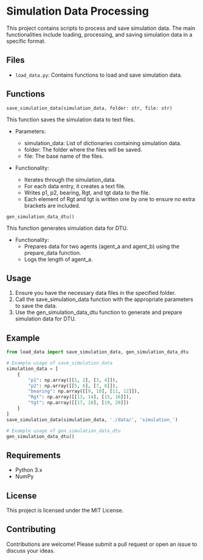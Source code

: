 # Simulation Data Processing
This project contains scripts to process and save simulation data. The main functionalities include loading, processing, and saving simulation data in a specific format.

## Files
- `load_data.py`: Contains functions to load and save simulation data.
## Functions
`save_simulation_data(simulation_data, folder: str, file: str)`

This function saves the simulation data to text files.

- Parameters:
    - simulation_data: List of dictionaries containing simulation data.
    - folder: The folder where the files will be saved.
    - file: The base name of the files.

- Functionality:
    - Iterates through the simulation_data.
    - For each data entry, it creates a text file.
    - Writes p1, p2, bearing, Rgt, and tgt data to the file.
    - Each element of Rgt and tgt is written one by one to ensure no extra brackets are included.

`gen_simulation_data_dtu()`

This function generates simulation data for DTU.

- Functionality:
    - Prepares data for two agents (agent_a and agent_b) using the prepare_data function.
    - Logs the length of agent_a.

## Usage
1. Ensure you have the necessary data files in the specified folder.
2. Call the save_simulation_data function with the appropriate parameters to save the data.
3. Use the gen_simulation_data_dtu function to generate and prepare simulation data for DTU.

## Example
```python
from load_data import save_simulation_data, gen_simulation_data_dtu

# Example usage of save_simulation_data
simulation_data = [
    {
        "p1": np.array([[1, 2], [3, 4]]),
        "p2": np.array([[5, 6], [7, 8]]),
        "bearing": np.array([[9, 10], [11, 12]]),
        "Rgt": np.array([[13, 14], [15, 16]]),
        "tgt": np.array([[17, 18], [19, 20]])
    }
]
save_simulation_data(simulation_data, './data/', 'simulation_')

# Example usage of gen_simulation_data_dtu
gen_simulation_data_dtu()
```

## Requirements
- Python 3.x
- NumPy

## License
This project is licensed under the MIT License.

## Contributing
Contributions are welcome! Please submit a pull request or open an issue to discuss your ideas.


